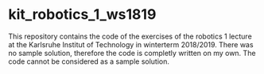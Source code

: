 # kit_robotics_1_ws1819
This repository contains the code of the exercises of the robotics 1 lecture at the Karlsruhe Institut of Technology in winterterm 2018/2019. There was no sample solution, therefore the code is completly written on my own. The code cannot be considered as a sample solution. 
